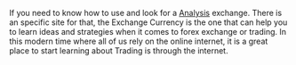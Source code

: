 If you need to know how to use and look for a
[Analysis](http://www.forexinsider.co.uk) exchange. There is an specific
site for that, the Exchange Currency is the one that can help you to
learn ideas and strategies when it comes to forex exchange or trading.
In this modern time where all of us rely on the online internet, it is a
great place to start learning about Trading is through the internet.
